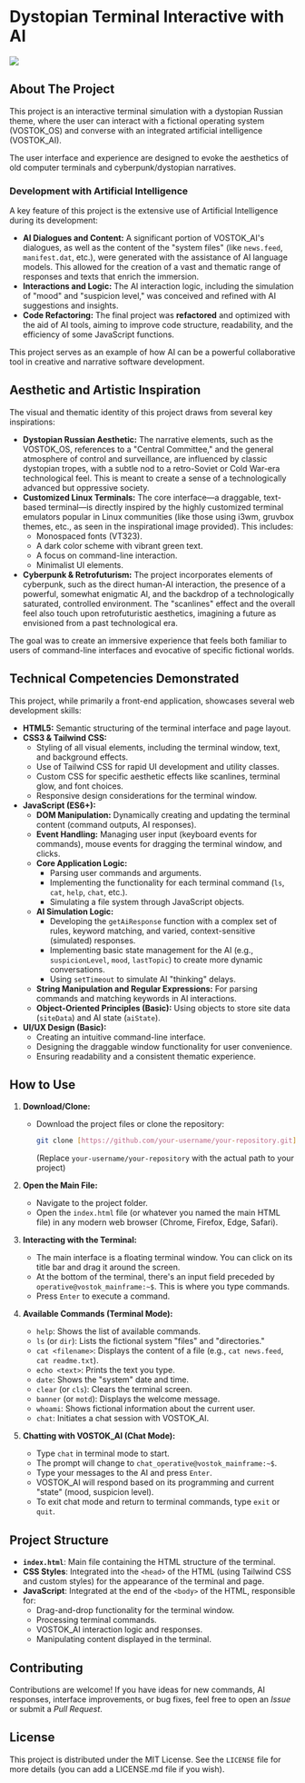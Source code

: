 # Dystopian Terminal Interactive with AI

![](https://media.discordapp.net/attachments/1062231431574720594/1373842365017624586/image.png?ex=682be1e8&is=682a9068&hm=0a02097923728aaffed0d187a1e9bfef6c07b56f3bb48dd88d1f49fd581ae043&=&format=webp&quality=lossless&width=1048&height=675)
<br>
## About The Project

This project is an interactive terminal simulation with a dystopian Russian theme, where the user can interact with a fictional operating system (VOSTOK_OS) and converse with an integrated artificial intelligence (VOSTOK_AI).

The user interface and experience are designed to evoke the aesthetics of old computer terminals and cyberpunk/dystopian narratives.

### Development with Artificial Intelligence

A key feature of this project is the extensive use of Artificial Intelligence during its development:

* **AI Dialogues and Content:** A significant portion of VOSTOK_AI's dialogues, as well as the content of the "system files" (like `news.feed`, `manifest.dat`, etc.), were generated with the assistance of AI language models. This allowed for the creation of a vast and thematic range of responses and texts that enrich the immersion.
* **Interactions and Logic:** The AI interaction logic, including the simulation of "mood" and "suspicion level," was conceived and refined with AI suggestions and insights.
* **Code Refactoring:** The final project was **refactored** and optimized with the aid of AI tools, aiming to improve code structure, readability, and the efficiency of some JavaScript functions.

This project serves as an example of how AI can be a powerful collaborative tool in creative and narrative software development.

## Aesthetic and Artistic Inspiration

The visual and thematic identity of this project draws from several key inspirations:

* **Dystopian Russian Aesthetic:** The narrative elements, such as the VOSTOK_OS, references to a "Central Committee," and the general atmosphere of control and surveillance, are influenced by classic dystopian tropes, with a subtle nod to a retro-Soviet or Cold War-era technological feel. This is meant to create a sense of a technologically advanced but oppressive society.
* **Customized Linux Terminals:** The core interface—a draggable, text-based terminal—is directly inspired by the highly customized terminal emulators popular in Linux communities (like those using i3wm, gruvbox themes, etc., as seen in the inspirational image provided). This includes:
    * Monospaced fonts (VT323).
    * A dark color scheme with vibrant green text.
    * A focus on command-line interaction.
    * Minimalist UI elements.
* **Cyberpunk & Retrofuturism:** The project incorporates elements of cyberpunk, such as the direct human-AI interaction, the presence of a powerful, somewhat enigmatic AI, and the backdrop of a technologically saturated, controlled environment. The "scanlines" effect and the overall feel also touch upon retrofuturistic aesthetics, imagining a future as envisioned from a past technological era.

The goal was to create an immersive experience that feels both familiar to users of command-line interfaces and evocative of specific fictional worlds.

## Technical Competencies Demonstrated

This project, while primarily a front-end application, showcases several web development skills:

* **HTML5:** Semantic structuring of the terminal interface and page layout.
* **CSS3 & Tailwind CSS:**
    * Styling of all visual elements, including the terminal window, text, and background effects.
    * Use of Tailwind CSS for rapid UI development and utility classes.
    * Custom CSS for specific aesthetic effects like scanlines, terminal glow, and font choices.
    * Responsive design considerations for the terminal window.
* **JavaScript (ES6+):**
    * **DOM Manipulation:** Dynamically creating and updating the terminal content (command outputs, AI responses).
    * **Event Handling:** Managing user input (keyboard events for commands), mouse events for dragging the terminal window, and clicks.
    * **Core Application Logic:**
        * Parsing user commands and arguments.
        * Implementing the functionality for each terminal command (`ls`, `cat`, `help`, `chat`, etc.).
        * Simulating a file system through JavaScript objects.
    * **AI Simulation Logic:**
        * Developing the `getAiResponse` function with a complex set of rules, keyword matching, and varied, context-sensitive (simulated) responses.
        * Implementing basic state management for the AI (e.g., `suspicionLevel`, `mood`, `lastTopic`) to create more dynamic conversations.
        * Using `setTimeout` to simulate AI "thinking" delays.
    * **String Manipulation and Regular Expressions:** For parsing commands and matching keywords in AI interactions.
    * **Object-Oriented Principles (Basic):** Using objects to store site data (`siteData`) and AI state (`aiState`).
* **UI/UX Design (Basic):**
    * Creating an intuitive command-line interface.
    * Designing the draggable window functionality for user convenience.
    * Ensuring readability and a consistent thematic experience.

## How to Use

1.  **Download/Clone:**
    * Download the project files or clone the repository:
        ```bash
        git clone [https://github.com/your-username/your-repository.git](https://github.com/your-username/your-repository.git)
        ```
        (Replace `your-username/your-repository` with the actual path to your project)

2.  **Open the Main File:**
    * Navigate to the project folder.
    * Open the `index.html` file (or whatever you named the main HTML file) in any modern web browser (Chrome, Firefox, Edge, Safari).

3.  **Interacting with the Terminal:**
    * The main interface is a floating terminal window. You can click on its title bar and drag it around the screen.
    * At the bottom of the terminal, there's an input field preceded by `operative@vostok_mainframe:~$`. This is where you type commands.
    * Press `Enter` to execute a command.

4.  **Available Commands (Terminal Mode):**
    * `help`: Shows the list of available commands.
    * `ls` (or `dir`): Lists the fictional system "files" and "directories."
    * `cat <filename>`: Displays the content of a file (e.g., `cat news.feed`, `cat readme.txt`).
    * `echo <text>`: Prints the text you type.
    * `date`: Shows the "system" date and time.
    * `clear` (or `cls`): Clears the terminal screen.
    * `banner` (or `motd`): Displays the welcome message.
    * `whoami`: Shows fictional information about the current user.
    * `chat`: Initiates a chat session with VOSTOK_AI.

5.  **Chatting with VOSTOK_AI (Chat Mode):**
    * Type `chat` in terminal mode to start.
    * The prompt will change to `chat_operative@vostok_mainframe:~$`.
    * Type your messages to the AI and press `Enter`.
    * VOSTOK_AI will respond based on its programming and current "state" (mood, suspicion level).
    * To exit chat mode and return to terminal commands, type `exit` or `quit`.

## Project Structure

* **`index.html`**: Main file containing the HTML structure of the terminal.
* **CSS Styles**: Integrated into the `<head>` of the HTML (using Tailwind CSS and custom styles) for the appearance of the terminal and page.
* **JavaScript**: Integrated at the end of the `<body>` of the HTML, responsible for:
    * Drag-and-drop functionality for the terminal window.
    * Processing terminal commands.
    * VOSTOK_AI interaction logic and responses.
    * Manipulating content displayed in the terminal.

## Contributing

Contributions are welcome! If you have ideas for new commands, AI responses, interface improvements, or bug fixes, feel free to open an *Issue* or submit a *Pull Request*.

## License

This project is distributed under the MIT License. See the `LICENSE` file for more details (you can add a LICENSE.md file if you wish).
